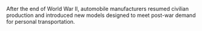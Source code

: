 After the end of World War II, automobile manufacturers resumed civilian production and introduced new models designed to meet post-war demand for personal transportation.

